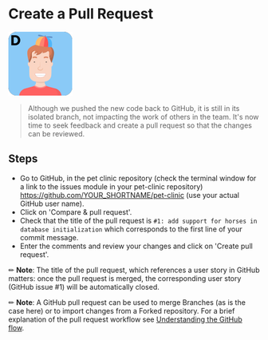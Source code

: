 # Create a Pull Request

![Dan](../../assets/online-devops-dojo/version-control/dan.png)

> Although we pushed the new code back to GitHub, it is still in its isolated branch,
> not impacting the work of others in the team.
> It's now time to seek feedback and create a pull request so that the changes
can be reviewed.

## Steps

* Go to GitHub, in the pet clinic repository (check the terminal window for a link to the issues module in your pet-clinic repository)
https://github.com/YOUR_SHORTNAME/pet-clinic (use your actual GitHub user name).
* Click on 'Compare & pull request'.
* Check that the title of the pull request is `#1: add support for horses in database initialization` which corresponds to the first line of your commit message.
* Enter the comments and review your changes and click on 'Create pull request'.

✏ **Note**: The title of the pull request, which references a user story in GitHub matters: once the pull request is merged, the corresponding user story (GitHub issue #1) will be automatically closed.

✏ **Note**: A GitHub pull request can be used to merge Branches (as is the case here) or to import changes from a Forked repository. For a brief explanation of the pull request workflow see [Understanding the GitHub flow](https://guides.github.com/introduction/flow/).
